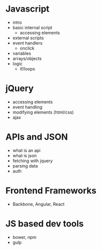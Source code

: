 Javascript
===
* intro
* basic internal script
  * accessing elements
* external scripts
* event handlers
  * onclick
* variables
* arrays/objects
* logic
  * if/loops

jQuery
==
* accessing elements
* event handling
* modifying elements (html/css)
* ajax

APIs and JSON
===
* what is an api
* what is json
* fetching with jquery
* parsing data
* auth

Frontend Frameworks
==
* Backbone, Angular, React

JS based dev tools
==
* bower, npm
* gulp
